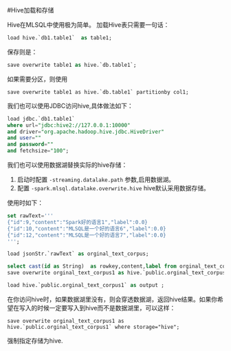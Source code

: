 #Hive加载和存储

Hive在MLSQL中使用极为简单。 加载Hive表只需要一句话：

```sql
load hive.`db1.table1`  as table1;
```

保存则是：

```sql
save overwrite table1 as hive.`db.table1`;
```

如果需要分区，则使用

```
save overwrite table1 as hive.`db.table1` partitionby col1;
```

我们也可以使用JDBC访问hive,具体做法如下：

```sql
load jdbc.`db1.table1` 
where url="jdbc:hive2://127.0.0.1:10000"
and driver="org.apache.hadoop.hive.jdbc.HiveDriver"
and user="" 
and password="" 
and fetchsize="100";
```  

我们也可以使用数据湖替换实际的hive存储：

1. 启动时配置 `-streaming.datalake.path` 参数,启用数据湖。
2. 配置 `-spark.mlsql.datalake.overwrite.hive` hive默认采用数据存储。

使用时如下：

```sql
set rawText='''
{"id":9,"content":"Spark好的语言1","label":0.0}
{"id":10,"content":"MLSQL是一个好的语言6","label":0.0}
{"id":12,"content":"MLSQL是一个好的语言7","label":0.0}
''';

load jsonStr.`rawText` as orginal_text_corpus;

select cast(id as String)  as rowkey,content,label from orginal_text_corpus as orginal_text_corpus1;
save overwrite orginal_text_corpus1 as hive.`public.orginal_text_corpus1`;

load hive.`public.orginal_text_corpus1` as output ;
```    

在你访问hive时，如果数据湖里没有，则会穿透数据湖，返回hive结果。如果你希望在写入的时候一定要写入到hive而不是数据湖里，可以这样：

```
save overwrite orginal_text_corpus1 as hive.`public.orginal_text_corpus1` where storage="hive"; 
```                                                                                             

强制指定存储为hive.